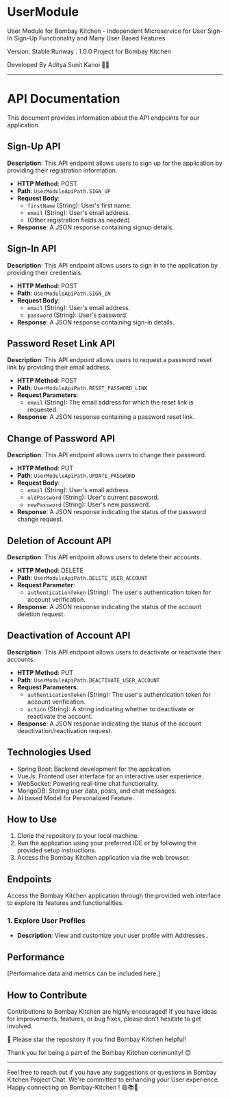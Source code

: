 # UserModule
User Module for Bombay Kitchen - Independent Microservice for User Sign-In Sign-Up Functionality and Many User Based Features

Version: Stable Runway : 1.0.0
Project for Bombay Kitchen

Developed By Aditya Sunit Kanoi 👨‍💻

---

# API Documentation

This document provides information about the API endpoints for our application.

## Sign-Up API

**Description**: This API endpoint allows users to sign up for the application by providing their registration information.

- **HTTP Method**: POST
- **Path**: `UserModuleApiPath.SIGN_UP`
- **Request Body**: 
  - `firstName` (String): User's first name.
  - `email` (String): User's email address.
  - (Other registration fields as needed)
- **Response**: A JSON response containing signup details.

## Sign-In API

**Description**: This API endpoint allows users to sign in to the application by providing their credentials.

- **HTTP Method**: POST
- **Path**: `UserModuleApiPath.SIGN_IN`
- **Request Body**:
  - `email` (String): User's email address.
  - `password` (String): User's password.
- **Response**: A JSON response containing sign-in details.

## Password Reset Link API

**Description**: This API endpoint allows users to request a password reset link by providing their email address.

- **HTTP Method**: POST
- **Path**: `UserModuleApiPath.RESET_PASSWORD_LINK`
- **Request Parameters**:
  - `email` (String): The email address for which the reset link is requested.
- **Response**: A JSON response containing a password reset link.

## Change of Password API

**Description**: This API endpoint allows users to change their password.

- **HTTP Method**: PUT
- **Path**: `UserModuleApiPath.UPDATE_PASSWORD`
- **Request Body**:
  - `email` (String): User's email address.
  - `oldPassword` (String): User's current password.
  - `newPassword` (String): User's new password.
- **Response**: A JSON response indicating the status of the password change request.

## Deletion of Account API

**Description**: This API endpoint allows users to delete their accounts.

- **HTTP Method**: DELETE
- **Path**: `UserModuleApiPath.DELETE_USER_ACCOUNT`
- **Request Parameter**:
  - `authenticationToken` (String): The user's authentication token for account verification.
- **Response**: A JSON response indicating the status of the account deletion request.

## Deactivation of Account API

**Description**: This API endpoint allows users to deactivate or reactivate their accounts.

- **HTTP Method**: PUT
- **Path**: `UserModuleApiPath.DEACTIVATE_USER_ACCOUNT`
- **Request Parameters**:
  - `authenticationToken` (String): The user's authentication token for account verification.
  - `action` (String): A string indicating whether to deactivate or reactivate the account.
- **Response**: A JSON response indicating the status of the account deactivation/reactivation request.

## Technologies Used

- Spring Boot: Backend development for the application.
- VueJs: Frontend user interface for an interactive user experience.
- WebSocket: Powering real-time chat functionality.
- MongoDB: Storing user data, posts, and chat messages.
- AI based Model for Personalized Feature.

## How to Use

1. Clone the repository to your local machine.
2. Run the application using your preferred IDE or by following the provided setup instructions.
3. Access the Bombay Kitchen application via the web browser.

## Endpoints

Access the Bombay Kitchen application through the provided web interface to explore its features and functionalities.

### 1. Explore User Profiles

- **Description**: View and customize your user profile with Addresses .

## Performance

[Performance data and metrics can be included here.]

## How to Contribute

Contributions to Bombay Kitchen are highly encouraged! If you have ideas for improvements, features, or bug fixes, please don't hesitate to get involved.

🌟 Please star the repository if you find Bombay Kitchen helpful!

Thank you for being a part of the Bombay Kitchen community! 😊

---

Feel free to reach out if you have any suggestions or questions in Bombay Kitchen Project Chat. We're committed to enhancing your User experience. Happy connecting on Bombay-Kitchen ! 😄📚🎉
